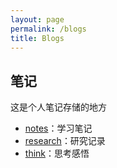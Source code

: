 ```yaml
---
layout: page
permalink: /blogs
title: Blogs
---
```


## 笔记

这是个人笔记存储的地方

- [notes](./notes)：学习笔记
- [research](./research)：研究记录
- [think](./think)：思考感悟

<br>

